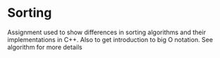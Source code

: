 # Sorting
Assignment used to show differences in sorting algorithms and their implementations in C++. Also to get introduction to big O notation.
See algorithm for more details

